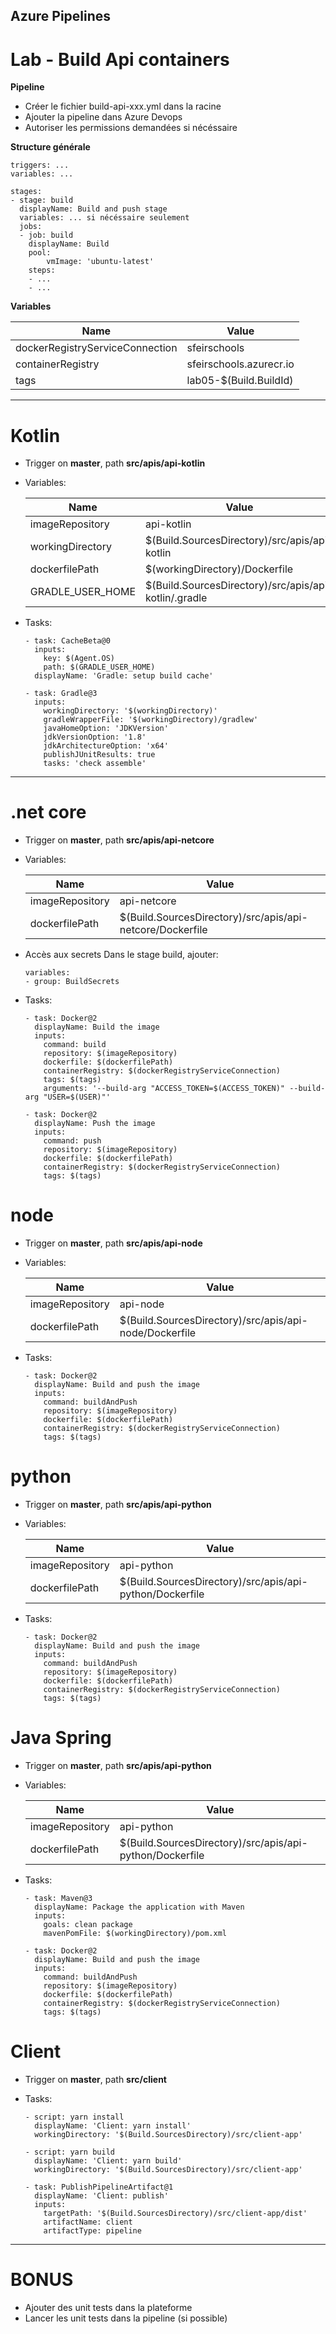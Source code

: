 **Azure Pipelines**
---


# Lab - Build Api containers

**Pipeline**
- Créer le fichier build-api-xxx.yml dans la racine
- Ajouter la pipeline dans Azure Devops
- Autoriser les permissions demandées si nécéssaire

**Structure générale**


```
triggers: ...
variables: ...

stages:
- stage: build
  displayName: Build and push stage
  variables: ... si nécéssaire seulement
  jobs: 
  - job: build
    displayName: Build
    pool: 
        vmImage: 'ubuntu-latest'
    steps:
    - ...
    - ...
```
**Variables**

| Name                            | Value                   |
|---------------------------------|-------------------------|
| dockerRegistryServiceConnection | sfeirschools            |
| containerRegistry               | sfeirschools.azurecr.io |
| tags                            | lab05-$(Build.BuildId)  |


---


# **Kotlin**
- Trigger on **master**, path **src/apis/api-kotlin**
- Variables:


    | Name             | Value                                                 |
    |------------------|-------------------------------------------------------|
    | imageRepository  | api-kotlin                                            |
    | workingDirectory | $(Build.SourcesDirectory)/src/apis/api-kotlin         |
    | dockerfilePath   | $(workingDirectory)/Dockerfile                        |
    | GRADLE_USER_HOME | $(Build.SourcesDirectory)/src/apis/api-kotlin/.gradle |


- Tasks: 
    ```
    - task: CacheBeta@0
      inputs:
        key: $(Agent.OS)
        path: $(GRADLE_USER_HOME)
      displayName: 'Gradle: setup build cache'
    ```

    ```
    - task: Gradle@3
      inputs:
        workingDirectory: '$(workingDirectory)'
        gradleWrapperFile: '$(workingDirectory)/gradlew'
        javaHomeOption: 'JDKVersion'
        jdkVersionOption: '1.8'
        jdkArchitectureOption: 'x64'
        publishJUnitResults: true
        tasks: 'check assemble'
    ```

---

# **.net core**
- Trigger on **master**, path **src/apis/api-netcore**
- Variables:

    | Name            | Value                                                     |
    |-----------------|-----------------------------------------------------------|
    | imageRepository | api-netcore                                               |
    | dockerfilePath  | $(Build.SourcesDirectory)/src/apis/api-netcore/Dockerfile |

- Accès aux secrets
    Dans le stage build, ajouter:
    ```  
    variables:
    - group: BuildSecrets
    ```

- Tasks: 
    ```
    - task: Docker@2
      displayName: Build the image
      inputs:
        command: build
        repository: $(imageRepository)
        dockerfile: $(dockerfilePath)
        containerRegistry: $(dockerRegistryServiceConnection)
        tags: $(tags)
        arguments: '--build-arg "ACCESS_TOKEN=$(ACCESS_TOKEN)" --build-arg "USER=$(USER)"'
    ```
    ```
    - task: Docker@2
      displayName: Push the image 
      inputs:
        command: push
        repository: $(imageRepository)
        dockerfile: $(dockerfilePath)
        containerRegistry: $(dockerRegistryServiceConnection)
        tags: $(tags)
    ```



 # **node**
- Trigger on **master**, path **src/apis/api-node**
- Variables:

    | Name            | Value                                                  |
    |-----------------|--------------------------------------------------------|
    | imageRepository | api-node                                               |
    | dockerfilePath  | $(Build.SourcesDirectory)/src/apis/api-node/Dockerfile |


- Tasks: 
    ```
    - task: Docker@2
      displayName: Build and push the image
      inputs:
        command: buildAndPush
        repository: $(imageRepository)
        dockerfile: $(dockerfilePath)
        containerRegistry: $(dockerRegistryServiceConnection)
        tags: $(tags)

    ```


# **python**
- Trigger on **master**, path **src/apis/api-python**
- Variables:

    | Name            | Value                                                    |
    |-----------------|----------------------------------------------------------|
    | imageRepository | api-python                                               |
    | dockerfilePath  | $(Build.SourcesDirectory)/src/apis/api-python/Dockerfile |


- Tasks: 
    ```
    - task: Docker@2
      displayName: Build and push the image
      inputs:
        command: buildAndPush
        repository: $(imageRepository)
        dockerfile: $(dockerfilePath)
        containerRegistry: $(dockerRegistryServiceConnection)
        tags: $(tags)

    ```


# **Java Spring**
- Trigger on **master**, path **src/apis/api-python**
- Variables:

    | Name            | Value                                                    |
    |-----------------|----------------------------------------------------------|
    | imageRepository | api-python                                               |
    | dockerfilePath  | $(Build.SourcesDirectory)/src/apis/api-python/Dockerfile |


- Tasks: 
    ```
    - task: Maven@3
      displayName: Package the application with Maven
      inputs:
        goals: clean package
        mavenPomFile: $(workingDirectory)/pom.xml
    ```
    ```
    - task: Docker@2
      displayName: Build and push the image
      inputs:
        command: buildAndPush
        repository: $(imageRepository)
        dockerfile: $(dockerfilePath)
        containerRegistry: $(dockerRegistryServiceConnection)
        tags: $(tags)
    ```


# **Client**
- Trigger on **master**, path **src/client**

- Tasks: 
    ```
    - script: yarn install
      displayName: 'Client: yarn install'
      workingDirectory: '$(Build.SourcesDirectory)/src/client-app'
    ```

    ```  
    - script: yarn build
      displayName: 'Client: yarn build'
      workingDirectory: '$(Build.SourcesDirectory)/src/client-app'      
    ```
    ```  
    - task: PublishPipelineArtifact@1
      displayName: 'Client: publish'
      inputs:
        targetPath: '$(Build.SourcesDirectory)/src/client-app/dist'
        artifactName: client
        artifactType: pipeline
    ```

---
# **BONUS**
- Ajouter des unit tests dans la plateforme
- Lancer les unit tests dans la pipeline (si possible)
